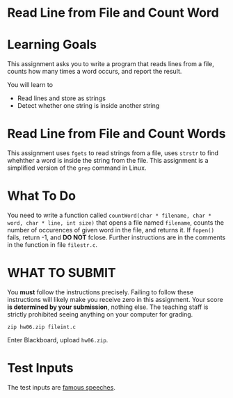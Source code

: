 # Read Line from File and Count Word

Learning Goals 
==============

This assignment asks you to write a program that reads lines from a file,
counts how many times a word occurs, and report the result.

You will learn to
* Read lines and store as strings
* Detect whether one string is inside another string

Read Line from File and Count Words
===================================

This assignment uses `fgets` to read strings from a file, uses
`strstr` to find whehther a word is inside the string from the file.
This assignment is a simplified version of the `grep` command in
Linux.

What To Do
==========

You need to write a function called `countWord(char * filename, char * word, char * line, int size)` 
that opens a file named `filename`, counts the number of occurences of given word in the file,
and returns it. If `fopen()` fails, return -1, and **DO NOT** fclose.
Further instructions are in the comments in the function in file `filestr.c`.

WHAT TO SUBMIT
==============

You **must** follow the instructions precisely. Failing to follow
these instructions will likely make you receive zero in this
assignment.  Your score **is determined by your submission**, nothing
else.  The teaching staff is strictly prohibited seeing anything on
your computer for grading.

```
zip hw06.zip fileint.c
```

Enter Blackboard, upload `hw06.zip`.


Test Inputs
===========

The test inputs are [famous speeches](https://www.artofmanliness.com/articles/ooda-loop/).
